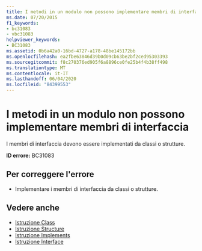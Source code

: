 ```yaml
---
title: I metodi in un modulo non possono implementare membri di interfaccia
ms.date: 07/20/2015
f1_keywords:
- bc31083
- vbc31083
helpviewer_keywords:
- BC31083
ms.assetid: 0b6a42a0-16bd-4727-a178-48be145172bb
ms.openlocfilehash: ea2fbe63846d39b0d09cb63be2bf2ced95303393
ms.sourcegitcommit: f8c270376ed905f6a8896ce0fe25b4f4b38ff498
ms.translationtype: MT
ms.contentlocale: it-IT
ms.lasthandoff: 06/04/2020
ms.locfileid: "84399553"
---
```

# <a name="methods-in-a-module-cannot-implement-interface-members"></a>I metodi in un modulo non possono implementare membri di interfaccia
I membri di interfaccia devono essere implementati da classi o strutture.  
  
 **ID errore:** BC31083  
  
## <a name="to-correct-this-error"></a>Per correggere l'errore  
  
- Implementare i membri di interfaccia da classi o strutture.  
  
## <a name="see-also"></a>Vedere anche

- [Istruzione Class](../language-reference/statements/class-statement.md)
- [Istruzione Structure](../language-reference/statements/structure-statement.md)
- [Istruzione Implements](../language-reference/statements/implements-statement.md)
- [Istruzione Interface](../language-reference/statements/interface-statement.md)
